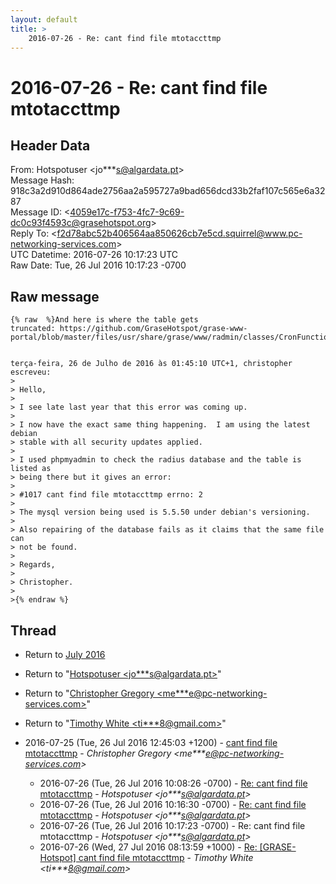```yaml
---
layout: default
title: >
    2016-07-26 - Re: cant find file mtotaccttmp
---
```


# 2016-07-26 - Re: cant find file mtotaccttmp

## Header Data

From: Hotspotuser \<jo***s@algardata.pt\><br>
Message Hash: 918c3a2d910d864ade2756aa2a595727a9bad656dcd33b2faf107c565e6a3287<br>
Message ID: \<4059e17c-f753-4fc7-9c69-dc0c93f4593c@grasehotspot.org\><br>
Reply To: \<f2d78abc52b406564aa850626cb7e5cd.squirrel@www.pc-networking-services.com\><br>
UTC Datetime: 2016-07-26 10:17:23 UTC<br>
Raw Date: Tue, 26 Jul 2016 10:17:23 -0700<br>

## Raw message

```
{% raw  %}And here is where the table gets 
truncated: https://github.com/GraseHotspot/grase-www-portal/blob/master/files/usr/share/grase/www/radmin/classes/CronFunctions.class.php#L432


terça-feira, 26 de Julho de 2016 às 01:45:10 UTC+1, christopher escreveu:
>
> Hello, 
>
> I see late last year that this error was coming up. 
>
> I now have the exact same thing happening.  I am using the latest debian 
> stable with all security updates applied. 
>
> I used phpmyadmin to check the radius database and the table is listed as 
> being there but it gives an error: 
>
> #1017 cant find file mtotaccttmp errno: 2 
>
> The mysql version being used is 5.5.50 under debian's versioning. 
>
> Also repairing of the database fails as it claims that the same file can 
> not be found. 
>
> Regards, 
>
> Christopher. 
>
>{% endraw %}
```

## Thread

+ Return to [July 2016](/archive/2016/07)

+ Return to "[Hotspotuser <jo***s<span>@</span>algardata.pt>](/authors/jo___s_at_algardata_pt)"
+ Return to "[Christopher Gregory <me***e<span>@</span>pc-networking-services.com>](/authors/me___e_at_pcnetworkingservices_com)"
+ Return to "[Timothy White <ti***8<span>@</span>gmail.com>](/authors/ti___8_at_gmail_com)"

+ 2016-07-25 (Tue, 26 Jul 2016 12:45:03 +1200) - [cant find file mtotaccttmp](/archive/2016/07/a64e8346f42c3341702c21107604255f35d769ae2e1f47b0d1bbaea4aa2dc6fd) - _Christopher Gregory \<me***e@pc-networking-services.com\>_
  + 2016-07-26 (Tue, 26 Jul 2016 10:08:26 -0700) - [Re: cant find file mtotaccttmp](/archive/2016/07/7b57834f5aaf740bc916aa7dd36c5b82c827b0562ece3485d35fc9a480f00a60) - _Hotspotuser \<jo***s@algardata.pt\>_
  + 2016-07-26 (Tue, 26 Jul 2016 10:16:30 -0700) - [Re: cant find file mtotaccttmp](/archive/2016/07/8dc358a68957f1110583bb231380a7ebf7f007f2e153d6678f07784cea229bf5) - _Hotspotuser \<jo***s@algardata.pt\>_
  + 2016-07-26 (Tue, 26 Jul 2016 10:17:23 -0700) - Re: cant find file mtotaccttmp - _Hotspotuser \<jo***s@algardata.pt\>_
  + 2016-07-26 (Wed, 27 Jul 2016 08:13:59 +1000) - [Re: [GRASE-Hotspot] cant find file mtotaccttmp](/archive/2016/07/f4c4527a37158823423103660e54d289caacef351c138db6910c981a0cdb1dbd) - _Timothy White \<ti***8@gmail.com\>_


